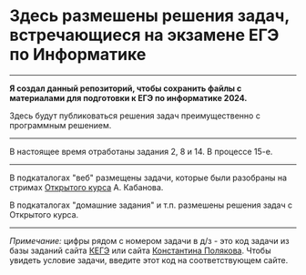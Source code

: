 # **Здесь размешены решения задач, встречающиеся на экзамене ЕГЭ по Информатике**   
____
**Я создал данный репозиторий, чтобы сохранить файлы с материалами для подготовки к ЕГЭ по информатике 2024.** 

Здесь будут публиковаться решения задач преимущественно с программным решением.
____
В настоящее время отработаны задания 2, 8 и 14. В процессе 15-е. 
____
В подкаталогах "веб" размещены задачи, которые были разобраны на стримах [Открытого курса](https://kompege.ru/course) А. Кабанова.

В подкаталогах "домашние задания" и т.п. размешены решения задач с Открытого курса.
____
_Примечание:_ цифры рядом с номером задачи в д/з - это код задачи из базы заданий сайта [КЕГЭ](https://kompege.ru/) или сайта [Константина Полякова](https://kpolyakov.spb.ru/).
Чтобы увидеть условие задачи, введите этот код на соответствующем сайте.
